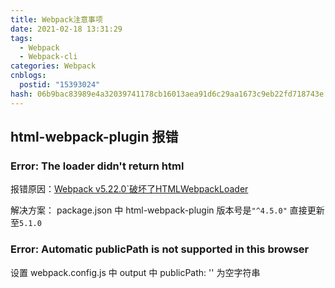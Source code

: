 ```yaml
---
title: Webpack注意事项
date: 2021-02-18 13:31:29
tags:
  - Webpack
  - Webpack-cli
categories: Webpack
cnblogs:
  postid: "15393024"
hash: 06b9bac83989e4a32039741178cb16013aea91d6c29aa1673c9eb22fd718743e
---
```




## html-webpack-plugin 报错 

### Error: The loader didn't return html

报错原因：[Webpack v5.22.0`破坏了HTMLWebpackLoader ](https://github.com/jantimon/html-webpack-plugin/issues/1603)

解决方案： package.json 中 html-webpack-plugin 版本号是`"^4.5.0"`  直接更新至`5.1.0`

### Error: Automatic publicPath is not supported in this browser

设置 webpack.config.js 中 output 中 publicPath: ''  为空字符串